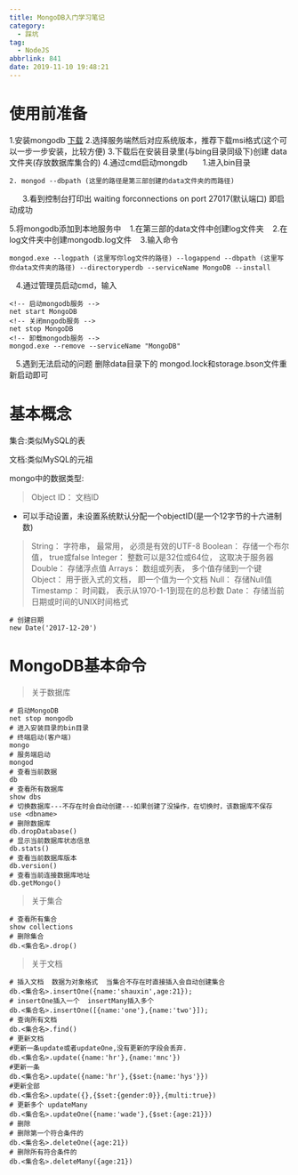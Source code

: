 ```yaml
---
title: MongoDB入门学习笔记
category:
  - 踩坑
tag:
  - NodeJS
abbrlink: 841
date: 2019-11-10 19:48:21
---
```

# 使用前准备
1.安装mongodb [下载](http://downloads.mongodb.com/)
2.选择服务端然后对应系统版本，推荐下载msi格式(这个可以一步一步安装，比较方便)
3.下载后在安装目录里(与bing目录同级下)创建 data文件夹(存放数据库集合的)
4.通过cmd启动mongdb
&nbsp;&nbsp;&nbsp;&nbsp;&nbsp;&nbsp;1.进入bin目录

<!-- more -->
```linux
2. mongod --dbpath (这里的路径是第三部创建的data文件夹的而路径) 
```
&nbsp;&nbsp;&nbsp;&nbsp;&nbsp;&nbsp;3.看到控制台打印出 waiting forconnections on port 27017(默认端口) 即启动成功

5.将mongodb添加到本地服务中
&nbsp;&nbsp;&nbsp;1.在第三部的data文件中创建log文件夹
&nbsp;&nbsp;&nbsp;2.在log文件夹中创建mongodb.log文件
&nbsp;&nbsp;&nbsp;3.输入命令
```linux
mongod.exe --logpath (这里写你log文件的路径) --logappend --dbpath (这里写你data文件夹的路径) --directoryperdb --serviceName MongoDB --install
```
&nbsp;&nbsp;&nbsp;4.通过管理员启动cmd，输入
```linux
<!-- 启动mongodb服务 -->
net start MongoDB
<!-- 关闭mngodb服务 -->
net stop MongoDB
<!-- 卸载mongodb服务 -->
mongod.exe --remove --serviceName "MongoDB"
```
&nbsp;&nbsp;&nbsp;5.遇到无法启动的问题 删除data目录下的 mongod.lock和storage.bson文件重新启动即可
# 基本概念
集合:类似MySQL的表

文档:类似MySQL的元祖
<!-- more -->

mongo中的数据类型:
>Object ID： ⽂档ID
- 可以手动设置，未设置系统默认分配一个objectID(是⼀个12字节的⼗六进制数)
>String： 字符串， 最常⽤， 必须是有效的UTF-8
>Boolean： 存储⼀个布尔值， true或false
>Integer： 整数可以是32位或64位， 这取决于服务器
>Double： 存储浮点值
>Arrays： 数组或列表， 多个值存储到⼀个键
>Object： ⽤于嵌⼊式的⽂档， 即⼀个值为⼀个⽂档
>Null： 存储Null值
>Timestamp： 时间戳， 表示从1970-1-1到现在的总秒数
>Date： 存储当前⽇期或时间的UNIX时间格式
```shell
# 创建日期
new Date('2017-12-20')
```
# MongoDB基本命令
>关于数据库
```shell
# 启动MongoDB
net stop mongodb
# 进入安装目录的bin目录
# 终端启动(客户端)
mongo
# 服务端启动
mongod
# 查看当前数据
db
# 查看所有数据库
show dbs
# 切换数据库---不存在时会自动创建---如果创建了没操作，在切换时，该数据库不保存
use <dbname>
# 删除数据库
db.dropDatabase()
# 显示当前数据库状态信息
db.stats()
# 查看当前数据库版本
db.version()
# 查看当前连接数据库地址
db.getMongo()
```
>关于集合
```shell
# 查看所有集合
show collections
# 删除集合
db.<集合名>.drop()
```
>关于文档
```shell
# 插入文档  数据为对象格式  当集合不存在时直接插入会自动创建集合
db.<集合名>.insertOne({name:'shauxin',age:21});
# insertOne插入一个  insertMany插入多个
db.<集合名>.insertOne([{name:'one'},{name:'two'}]);
# 查询所有文档
db.<集合名>.find()
# 更新文档
#更新一条update或者updateOne,没有更新的字段会丢弃. 
db.<集合名>.update({name:'hr'},{name:'mnc'})
#更新一条
db.<集合名>.update({name:'hr'},{$set:{name:'hys'}})
#更新全部
db.<集合名>.update({},{$set:{gender:0}},{multi:true}) 
# 更新多个 updateMany
db.<集合名>.updateOne({name:'wade'},{$set:{age:21}})   
# 删除
# 删除第一个符合条件的
db.<集合名>.deleteOne({age:21})
# 删除所有符合条件的
db.<集合名>.deleteMany({age:21})
```
